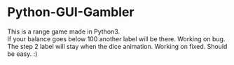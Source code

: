 # Python-GUI-Gambler
This is a range game made in Python3.                                                                                           
If your balance goes below 100 another label will be there.  Working on bug.                                                   
The step 2 label will stay when the dice animation.  Working on fixed.  Should be easy. :)
